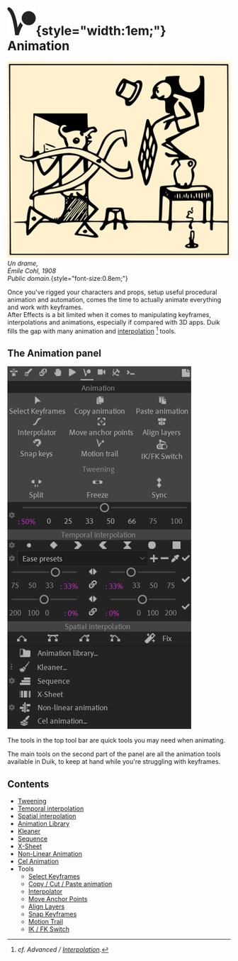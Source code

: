 # ![](../../img/duik/icons/animation.svg){style="width:1em;"} Animation

![](../../img/illustration/emilecohl.svg)  
*Un drame,  
Émile Cohl, 1908   
Public domain.*{style="font-size:0.8em;"}

Once you've rigged your characters and props, setup useful procedural animation and automation, comes the time to actually animate everything and work with keyframes.  
After Effects is a bit limited when it comes to manipulating keyframes, interpolations and animations, especially if compared with 3D apps. Duik fills the gap with many animation and [interpolation](../../advanced/interpolation.md)&nbsp;[^înterpo] tools.

[^înterpo]: *cf. Advanced / [Interpolation](../../advanced/interpolation.md)*.

## The Animation panel

![](../../img/duik/animation/animation-panel.png)

The tools in the top tool bar are quick tools you may need when animating.

The main tools on the second part of the panel are all the animation tools available in Duik, to keep at hand while you're struggling with keyframes.

## Contents

- [Tweening](tweening.md)
- [Temporal interpolation](interpolation.md)
- [Spatial interpolation](spatial-interpolation.md)
- [Animation Library](anim-library.md)
- [Kleaner](kleaner.md)
- [Sequence](sequence.md)
- [X-Sheet](x-sheet.md)
- [Non-Linear Animation](nla.md)
- [Cel Animation](cel.md)
- Tools  
    - [Select Keyframes](tools/select.md)
    - [Copy / Cut / Paste animation](tools/copy.md)
    - [Interpolator](tools/interpolator.md)
    - [Move Anchor Points](tools/anchor.md)
    - [Align Layers](tools/align.md)
    - [Snap Keyframes](tools/snap.md)
    - [Motion Trail](tools/motion-trail.md)
    - [IK / FK Switch](tools/ik-fk-switch.md)
